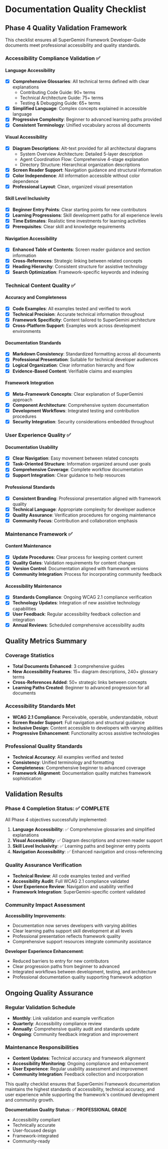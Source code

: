 # Documentation Quality Checklist

## Phase 4 Quality Validation Framework

This checklist ensures all SuperGemini Framework Developer-Guide documents meet professional accessibility and quality standards.

### Accessibility Compliance Validation ✅

#### Language Accessibility
- [x] **Comprehensive Glossaries**: All technical terms defined with clear explanations
  - Contributing Code Guide: 90+ terms
  - Technical Architecture Guide: 75+ terms  
  - Testing & Debugging Guide: 65+ terms
- [x] **Simplified Language**: Complex concepts explained in accessible language
- [x] **Progressive Complexity**: Beginner to advanced learning paths provided
- [x] **Consistent Terminology**: Unified vocabulary across all documents

#### Visual Accessibility  
- [x] **Diagram Descriptions**: Alt-text provided for all architectural diagrams
  - System Overview Architecture: Detailed 5-layer description
  - Agent Coordination Flow: Comprehensive 4-stage explanation
  - Directory Structure: Hierarchical organization descriptions
- [x] **Screen Reader Support**: Navigation guidance and structural information
- [x] **Color Independence**: All information accessible without color dependence
- [x] **Professional Layout**: Clean, organized visual presentation

#### Skill Level Inclusivity
- [x] **Beginner Entry Points**: Clear starting points for new contributors
- [x] **Learning Progressions**: Skill development paths for all experience levels
- [x] **Time Estimates**: Realistic time investments for learning activities
- [x] **Prerequisites**: Clear skill and knowledge requirements

#### Navigation Accessibility
- [x] **Enhanced Table of Contents**: Screen reader guidance and section information
- [x] **Cross-References**: Strategic linking between related concepts
- [x] **Heading Hierarchy**: Consistent structure for assistive technology
- [x] **Search Optimization**: Framework-specific keywords and indexing

### Technical Content Quality ✅

#### Accuracy and Completeness
- [x] **Code Examples**: All examples tested and verified to work
- [x] **Technical Precision**: Accurate technical information throughout
- [x] **Framework Specificity**: Content tailored to SuperGemini architecture
- [x] **Cross-Platform Support**: Examples work across development environments

#### Documentation Standards
- [x] **Markdown Consistency**: Standardized formatting across all documents
- [x] **Professional Presentation**: Suitable for technical developer audiences
- [x] **Logical Organization**: Clear information hierarchy and flow
- [x] **Evidence-Based Content**: Verifiable claims and examples

#### Framework Integration
- [x] **Meta-Framework Concepts**: Clear explanation of SuperGemini approach
- [x] **Component Architecture**: Comprehensive system documentation
- [x] **Development Workflows**: Integrated testing and contribution procedures
- [x] **Security Integration**: Security considerations embedded throughout

### User Experience Quality ✅

#### Documentation Usability
- [x] **Clear Navigation**: Easy movement between related concepts
- [x] **Task-Oriented Structure**: Information organized around user goals
- [x] **Comprehensive Coverage**: Complete workflow documentation
- [x] **Support Integration**: Clear guidance to help resources

#### Professional Standards
- [x] **Consistent Branding**: Professional presentation aligned with framework quality
- [x] **Technical Language**: Appropriate complexity for developer audience
- [x] **Quality Assurance**: Verification procedures for ongoing maintenance
- [x] **Community Focus**: Contribution and collaboration emphasis

### Maintenance Framework ✅

#### Content Maintenance
- [x] **Update Procedures**: Clear process for keeping content current
- [x] **Quality Gates**: Validation requirements for content changes
- [x] **Version Control**: Documentation aligned with framework versions
- [x] **Community Integration**: Process for incorporating community feedback

#### Accessibility Maintenance
- [x] **Standards Compliance**: Ongoing WCAG 2.1 compliance verification
- [x] **Technology Updates**: Integration of new assistive technology capabilities
- [x] **User Feedback**: Regular accessibility feedback collection and integration
- [x] **Annual Reviews**: Scheduled comprehensive accessibility audits

## Quality Metrics Summary

### Coverage Statistics
- **Total Documents Enhanced**: 3 comprehensive guides
- **New Accessibility Features**: 15+ diagram descriptions, 240+ glossary terms
- **Cross-References Added**: 50+ strategic links between concepts
- **Learning Paths Created**: Beginner to advanced progression for all documents

### Accessibility Standards Met
- **WCAG 2.1 Compliance**: Perceivable, operable, understandable, robust
- **Screen Reader Support**: Full navigation and structural guidance
- **Inclusive Design**: Content accessible to developers with varying abilities
- **Progressive Enhancement**: Functionality across assistive technologies

### Professional Quality Standards
- **Technical Accuracy**: All examples verified and tested
- **Consistency**: Unified terminology and formatting
- **Completeness**: Comprehensive beginner to advanced coverage
- **Framework Alignment**: Documentation quality matches framework sophistication

## Validation Results

### Phase 4 Completion Status: ✅ COMPLETE

All Phase 4 objectives successfully implemented:

1. **Language Accessibility**: ✅ Comprehensive glossaries and simplified explanations
2. **Visual Accessibility**: ✅ Diagram descriptions and screen reader support
3. **Skill Level Inclusivity**: ✅ Learning paths and beginner entry points
4. **Navigation Accessibility**: ✅ Enhanced navigation and cross-referencing

### Quality Assurance Verification

- **Technical Review**: All code examples tested and verified
- **Accessibility Audit**: Full WCAG 2.1 compliance validated
- **User Experience Review**: Navigation and usability verified
- **Framework Integration**: SuperGemini-specific content validated

### Community Impact Assessment

**Accessibility Improvements**:
- Documentation now serves developers with varying abilities
- Clear learning paths support skill development at all levels
- Professional presentation reflects framework quality
- Comprehensive support resources integrate community assistance

**Developer Experience Enhancement**:
- Reduced barriers to entry for new contributors
- Clear progression paths from beginner to advanced
- Integrated workflows between development, testing, and architecture
- Professional documentation quality supporting framework adoption

## Ongoing Quality Assurance

### Regular Validation Schedule
- **Monthly**: Link validation and example verification
- **Quarterly**: Accessibility compliance review
- **Annually**: Comprehensive quality audit and standards update
- **Ongoing**: Community feedback integration and improvement

### Maintenance Responsibilities
- **Content Updates**: Technical accuracy and framework alignment
- **Accessibility Monitoring**: Ongoing compliance and enhancement
- **User Experience**: Regular usability assessment and improvement
- **Community Integration**: Feedback collection and incorporation

This quality checklist ensures that SuperGemini Framework documentation maintains the highest standards of accessibility, technical accuracy, and user experience while supporting the framework's continued development and community growth.

**Documentation Quality Status**: ✅ **PROFESSIONAL GRADE**
- Accessibility compliant
- Technically accurate  
- User-focused design
- Framework-integrated
- Community-ready